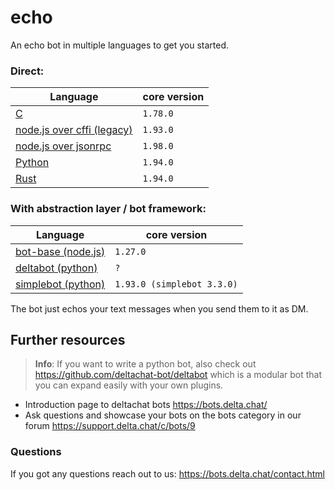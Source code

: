 # echo

An echo bot in multiple languages to get you started.

### Direct:

| Language                                      | core version |
| --------------------------------------------- | ------------ |
| [C](./c)                                      | `1.78.0`     |
| [node.js over cffi (legacy)](./nodejs_cffi)   | `1.93.0`     |
| [node.js over jsonrpc](./nodejs_napi_jsonrpc) | `1.98.0`     |
| [Python](./python)                            | `1.94.0`     |
| [Rust](./rust)                                | `1.94.0`     |

### With abstraction layer / bot framework:

| Language                                        | core version               |
| ----------------------------------------------- | -------------------------- |
| [bot-base (node.js)](./nodejs_bot_base)         | `1.27.0`                   |
| [deltabot (python)](./python_deltabot_plugin)   | `?`                        |
| [simplebot (python)](./python_simplebot_plugin) | `1.93.0 (simplebot 3.3.0)` |

The bot just echos your text messages when you send them to it as DM.

## Further resources

> **Info**: If you want to write a python bot, also check out https://github.com/deltachat-bot/deltabot which is a modular bot that you can expand easily with your own plugins.

- Introduction page to deltachat bots https://bots.delta.chat/
- Ask questions and showcase your bots on the bots category in our forum https://support.delta.chat/c/bots/9

### Questions

If you got any questions reach out to us: https://bots.delta.chat/contact.html
